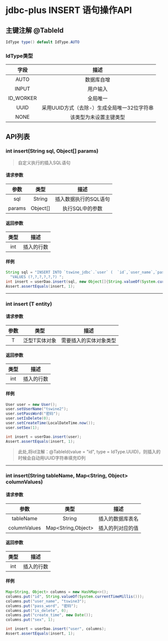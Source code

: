 jdbc-plus INSERT 语句操作API 
=====

## 主键注解 @TableId
```java
IdType type() default IdType.AUTO
```
### IdType类型
|字段|描述 |
| :---:|:---:|
|AUTO|数据库自增|
|INPUT|用户输入|
|ID_WORKER|全局唯一|
|UUID|采用UUID方式（去除-）生成全局唯一32位字符串|
|NONE|该类型为未设置主键类型|

## API列表
### int insert(String sql, Object[] params)
> 自定义执行的插入SQL语句
#### 请求参数
|参数|类型|描述 |
| :---:|:---:|:---:|
|sql| String|插入数据执行的SQL语句|
|params|Object[]|执行SQL中的参数|
#### 返回参数
|类型|描述| 
| :---:|:---:|
|int|  插入的行数| 
#### 样例
```java
String sql = "INSERT INTO `tswine_jdbc`.`user` (  `id`,`user_name`,`pass_word`,`is_delete`,`create_time`,`sex`)" +
  "VALUES (?,?,?,?,?,?) ";
int insert = userDao.insert(sql, new Object[]{String.valueOf(System.currentTimeMillis()), "tswine1", "密码", 0, new Date(), 1});
Assert.assertEquals(insert, 1);
```
***
### int insert (T entity)
#### 请求参数
|参数|类型|描述 |
| :---:|:---:|:---:|
|T|  泛型T实体对象|需要插入的实体对象类型 |
#### 返回参数
|类型|描述| 
| :---:|:---:|
|int|  插入的行数| 
#### 样例
```java
User user = new User();
user.setUserName("tswine2");
user.setPassWord("密码");
user.setIsDelete(0);
user.setCreateTime(LocalDateTime.now());
user.setSex(1);

int insert = userDao.insert(user);
Assert.assertEquals(insert, 1);
```
>  此处,将id注解：@TableId(value = "id", type = IdType.UUID)，则插入的时候会自动用UUID字符串填充ID列


***
###  int insert(String tableName, Map<String, Object> columnValues)
#### 请求参数
|参数|类型|描述 |
| :---:|:---:|:---:|
|tableName|String |插入的数据库表名|
|columnValues|Map<String,Object>|插入的列对应的值|
#### 返回参数
|类型|描述| 
| :---:|:---:|
|int|  插入的行数| 
#### 样例
```java
Map<String, Object> columns = new HashMap<>();
columns.put("id", String.valueOf(System.currentTimeMillis()));
columns.put("user_name", "tswine3");
columns.put("pass_word", "密码");
columns.put("is_delete", 0);
columns.put("create_time", new Date());
columns.put("sex", 1);

int insert = userDao.insert("user", columns);
Assert.assertEquals(insert, 1);
```

